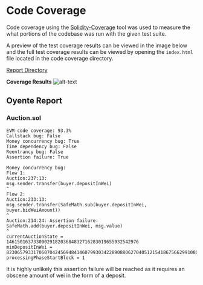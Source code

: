 # Code Coverage

Code coverage using the [Solidity-Coverage](https://github.com/sc-forks/solidity-coverage) tool was used to measure the what portions of the codebase was run with the given test suite. 

A preview of the test coverage results can be viewed in the image below and the full test coverage results can be viewed by opening the `index.html` file located in the code coverage directory.

[Report Directory](../coverage)

__Coverage Results__
![alt-text](https://github.com/raychu86/SpankchainAudit/blob/master/coverage/coverage.png)

## Oyente Report 

### Auction.sol

```contract Auction
EVM code coverage: 93.3%
Callstack bug: False
Money concurrency bug: True
Time dependency bug: False
Reentrancy bug: False
Assertion failure: True

Money concurrency bug:
Flow 1:
Auction:237:13:
msg.sender.transfer(buyer.depositInWei)
^
Flow 2:
Auction:233:13:
msg.sender.transfer(SafeMath.sub(buyer.depositInWei, buyer.bidWeiAmount))
^
Auction:214:24: Assertion failure:
SafeMath.add(buyer.depositInWei, msg.value)
^
currentAuctionState = 1461501637330902918203684832716283019655932542976
minDepositInWei = 82306579331706070424569484146079930342289088062704051215418675662991080259071
processingPhaseStartBlock = 1
```

It is highly unlikely this assertion failure will be reached as it requires an obscene amount of wei in the form of a deposit. 
